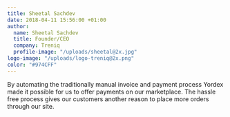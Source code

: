 ```yaml
---
title: Sheetal Sachdev
date: 2018-04-11 15:56:00 +01:00
author:
  name: Sheetal Sachdev
  title: Founder/CEO
  company: Treniq
  profile-image: "/uploads/sheetal@2x.jpg"
logo-image: "/uploads/logo-treniq@2x.png"
color: "#974CFF"
---
```


By automating the traditionally manual invoice and payment process Yordex made it possible for us to offer payments on our marketplace. The hassle free process gives our customers another reason to place more orders through our site.